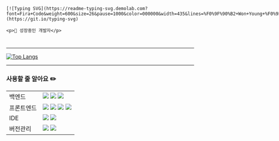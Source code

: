 <div style="display: flex">
  <div>
    
    [![Typing SVG](https://readme-typing-svg.demolab.com?font=Fira+Code&weight=600&size=26&pause=1000&color=000000&width=435&lines=%F0%9F%90%B2+Won+Young+%F0%9F%90%B2)](https://git.io/typing-svg)
    
    <p>🍏 성장중인 개발자</p>
  </div>
  <div>
    
    [![Anurag's GitHub stats](https://github-readme-stats.vercel.app/api?username=wonyoungE)](https://github.com/wonyoungE/github-readme-stats)
  
  </div>
</div>

---

[![Top Langs](https://github-readme-stats.vercel.app/api/top-langs/?username=wonyoungE)](https://github.com/wonyoungE/github-readme-stats)

---

### 사용할 줄 알아요 ✏️
<table>
  <tr>
    <td style="weight: bold">백엔드</td>
    <td><img src="https://img.shields.io/badge/JAVA-007396?style=for-the-badge&logo=java&logoColor=white"> <img src="https://img.shields.io/badge/spring-6DB33F?style=for-the-badge&logo=spring&logoColor=white"> <img src="https://img.shields.io/badge/Spring Boot-6DB33F?style=for-the-badge&logo=springboot&logoColor=white"> </td>
  </tr>
  <tr>
    <td style="weight: bold">프론트엔드</td>
    <td><img src="https://img.shields.io/badge/JavaScript-F7DF1E?style=for-the-badge&logo=javascript&logoColor=white"> <img src="https://img.shields.io/badge/React-61DAFB?style=for-the-badge&logo=react&logoColor=white">  <img src="https://img.shields.io/badge/HTML5-E34F26?style=for-the-badge&logo=html5&logoColor=white"> <img src="https://img.shields.io/badge/CSS3-1572B6?style=for-the-badge&logo=css3&logoColor=white">  </td>
  </tr>
  <tr>
    <td style="weight: bold">IDE</td>
    <td><img src="https://img.shields.io/badge/Eclipse IDE-2C2255?style=for-the-badge&logo=eclipseide&logoColor=white"> <img src="https://img.shields.io/badge/VS Code-007ACC?style=for-the-badge&logo=visualstudiocode&logoColor=white"> </td>
  </tr>
  <tr>
    <td style="weight: bold">버전관리</td>
    <td><img src="https://img.shields.io/badge/GIT-F05032?style=for-the-badge&logo=git&logoColor=white"> <img src="https://img.shields.io/badge/Github-181717?style=for-the-badge&logo=github&logoColor=white">  </td>
  </tr>
</table>
